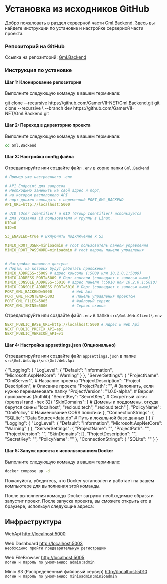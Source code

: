 # Установка из исходников GitHub

Добро пожаловать в раздел серверной части Gml.Backend. Здесь вы найдете инструкции по установке и настройке серверной части проекта.

### Репозиторий на GitHub

Ссылка на репозиторий: [Gml.Backend](https://github.com/GamerVII-NET/Gml.Backend)

### Инструкция по установке

#### Шаг 1: Клонирование репозитория

Выполните следующую команду в вашем терминале:

<tabs>
    <tab title="Стабильная версия">
      <code-block lang="bash">
        git clone --recursive https://github.com/GamerVII-NET/Gml.Backend.git
      </code-block>
    </tab>
    <tab title="Последняя актуальная">
      <code-block lang="bash">
            git clone --recursive \
                      --branch dev https://github.com/GamerVII-NET/Gml.Backend.git
      </code-block>
    </tab>
</tabs>

#### Шаг 2: Переход в директорию проекта

Выполните следующую команду в вашем терминале:

```bash
cd Gml.Backend
```

#### Шаг 3: Настройка config файла

Отредактируйте или создайте файл `.env` в корне папки `Gml.Backend`

```yaml
# Пример уже настроенного .env

# API Endpoint для запросов
# Необходимо заменить на свой адрес и порт,
# на котором расположело API
# порт должен совпадать с переменной PORT_GML_BACKEND
API_URL=http://localhost:5000

# UID (User Identifier) и GID (Group Identifier) используется 
# для указания id пользователя и группы в Linux.
UID=0
GID=0

S3_ENABLED=true # Вклуючить подключение к S3

MINIO_ROOT_USER=minioadmin # root пользователь панели управления
MINIO_ROOT_PASSWORD=minioadmin # root пароль панели управления
                 

# Настройки внешнего доступа 
# Порты, на которых будут работать приложения
MINIO_ADDRESS=:5009 # адрес консоли (:5009 или 10.2.0.1:5009)
MINIO_ADDRESS_PORT=5009 # Порт консоли (совпадает с записью выше)
MINIO_CONSOLE_ADDRESS=:5010 # адрес панели (:5010 или 10.2.0.1:5010)
MINIO_CONSOLE_ADDRESS_PORT=5010 # Порт (совпадает с записью выше)
PORT_GML_BACKEND=5000         # Web Api
PORT_GML_FRONTEND=5003        # Панель управления проектом
PORT_GML_FILES=5005           # Файловый сервис
PORT_GML_SKINS=5006           # Сервис скинов 
```

Отредактируйте или создайте файл `.env` в папке `src\Gml.Web.Client\.env`

```yaml
NEXT_PUBLIC_BASE_URL=http://localhost:5000 # Адрес к Web Api
NEXT_PUBLIC_PREFIX_API=api
NEXT_PUBLIC_VERSION_API=v1
```

#### Шаг 4: Настройка appsettings.json (Опционально)

Отредактируйте или создайте файл `appsettings.json` в папке `src\Gml.Web.Api\src\Gml.Web.Api`

<tabs>
    <tab title="Пример">
      <code-block lang="json">
        {
          "Logging": {
            "LogLevel": {
              "Default": "Information",
              "Microsoft.AspNetCore": "Warning"
            }
          },
          "ServerSettings": {
            "ProjectName": "GmlServer1", # Название проекта
            "ProjectDescription": "Project Description", # Описание проекта
            "ProjectPath": "", # Заполнить, если нужно переименовать папку
            "ProjectVersion": "1.0.0-alpha", # Версия приложения (Authlib)
            "SecretKey": "SecretKey", # Секретный ключ (openssl rand -hex 32)
            "SkinDomains": [ # Домены и поддомены, откуда берутся скины
                "localhost",
                "recloud.tech",
                ".recloud.tech"
            ],
            "PolicyName": "GmlPolicy" # Наименование CORS политики
          },
          "ConnectionStrings": {
            "SQLite": "Data Source=data.db" # Путь к локальной базе данных
          }
        }
        </code-block>
    </tab>
    <tab title="Чистый файл">
        <code-block lang="json">
        {
          "Logging": {
            "LogLevel": {
              "Default": "Information",
              "Microsoft.AspNetCore": "Warning"
            }
          },
          "ServerSettings": {
            "ProjectName": "",
            "ProjectPath": "",
            "ProjectVersion": "",
            "SkinDomains": [],
            "ProjectDescription": "",
            "SecretKey": "",
            "PolicyName": ""
          },
          "ConnectionStrings": {
            "SQLite": ""
          }
        }
        </code-block>
    </tab>
</tabs>

#### Шаг 5: Запуск проекта с использованием Docker

Выполните следующую команду в вашем терминале:

```bash
docker compose up -d
```

Пожалуйста, убедитесь, что Docker установлен и работает на вашем компьютере для выполнения этой команды.

После выполнения команды Docker загрузит необходимые образы и запустит проект.
После запуска проекта, вы сможете открыть его в браузере, используя следующие адреса:

## Инфраструктура

<procedure title="Сервеная инфраструктура" id="inject-a-procedure">
    <step>
        <p>
            <span>WebApi</span>
            <a href="http://localhost:5000">http://localhost:5000</a>
        </p>
    </step>
    <step>
        <p>
            <span>Web Dashboard</span>
            <a href="http://localhost:5003">http://localhost:5003</a>
            <br/>
            <code>необходимо пройти предварительную регистрацию</code>
        </p>
    </step>
    <step>
        <p>
            <span>Web FileBrowser</span>
            <a href="http://localhost:5005">http://localhost:5005</a>
            <br/>
            <code>логин и пароль по умолчанию: admin:admin</code>
        </p>
    </step>
    <step>
        <p>
            <span>Minio S3 (Распределенный файловый сервер)</span>
            <a href="http://localhost:5010/">http://localhost:5010</a>
            <br/>
            <code>логин и пароль по умолчанию: minioadmin:minioadmin </code>
        </p>
    </step>
</procedure>


